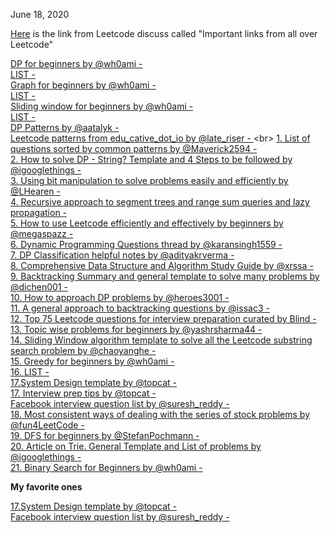 June 18, 2020<br>

[Here](https://leetcode.com/discuss/general-discussion/665604/important-and-useful-links-from-all-over-the-leetcode/585109) is the link from Leetcode discuss called "Important links from all over Leetcode"

[DP for beginners by @wh0ami - ](https://leetcode.com/discuss/general-discussion/662866/dp-for-beginners-problems-patterns-sample-solutions)<br>
[LIST - ](https://leetcode.com/list/x1k8lxi5)<br>
[Graph for beginners by @wh0ami - ](https://leetcode.com/discuss/general-discussion/655708/graph-for-beginners-problems-pattern-sample-solutions/562734)<br>
[LIST - ](https://leetcode.com/list/x1wy4de7)<br>
[Sliding window for beginners by @wh0ami - ](https://leetcode.com/discuss/general-discussion/657507/sliding-window-for-beginners-problems-template-sample-solutions/562721)<br>
[LIST - ](https://leetcode.com/list/x1lbzfk3)<br>
[DP Patterns by @aatalyk - ](https://leetcode.com/discuss/general-discussion/458695/dynamic-programming-patterns)<br>
[Leetcode patterns from edu_cative_dot_io by @late_riser - ](https://leetcode.com/discuss/general-discussion/457546/LeetCode-Problem-Patterns-from-***)<br>
[1. List of questions sorted by common patterns by @Maverick2594 - ](https://leetcode.com/discuss/career/448285/List-of-questions-sorted-by-common-patterns)<br>
[2. How to solve DP - String? Template and 4 Steps to be followed by @igooglethings - ](https://leetcode.com/discuss/general-discussion/651719/how-to-solve-dp-string-template-and-4-steps-to-be-followed)<br>
[3. Using bit manipulation to solve problems easily and efficiently by @LHearen - ](https://leetcode.com/problems/sum-of-two-integers/discuss/84278/A-summary%3A-how-to-use-bit-manipulation-to-solve-problems-easily-and-efficiently)<br>
[4. Recursive approach to segment trees and range sum queries and lazy propagation - ](https://leetcode.com/articles/a-recursive-approach-to-segment-trees-range-sum-queries-lazy-propagation/)<br>
[5. How to use Leetcode efficiently and effectively by beginners by @megaspazz - ](https://leetcode.com/discuss/career/450215/How-to-use-LeetCode-to-help-yourself-efficiently-and-effectively-(for-beginners))<br>
[6. Dynamic Programming Questions thread by @karansingh1559 - ](https://leetcode.com/discuss/general-discussion/491522/dynamic-programming-questions-thread)<br>
[7. DP Classification helpful notes by @adityakrverma - ](https://leetcode.com/problems/longest-palindromic-subsequence/discuss/222605/dp-problem-classifications-helpful-notes)<br>
[8. Comprehensive Data Structure and Algorithm Study Guide by @xrssa - ](https://leetcode.com/discuss/general-discussion/494279/comprehensive-data-structure-and-algorithm-study-guide)<br>
[9. Backtracking Summary and general template to solve many problems by @dichen001 - ](https://leetcode.com/problems/permutations/discuss/18284/Backtrack-Summary:-General-Solution-for-10-Questions)<br>
[10. How to approach DP problems by @heroes3001 - ](https://leetcode.com/problems/house-robber/discuss/156523/From-good-to-great.-How-to-approach-most-of-DP-problems)<br>
[11. A general approach to backtracking questions by @issac3 -](https://leetcode.com/problems/permutations/discuss/18239/A-general-approach-to-backtracking-questions-in-Java-(Subsets-Permutations-Combination-Sum-Palindrome-Partioning))<br>
[12. Top 75 Leetcode questions for interview preparation curated by Blind - ](https://leetcode.com/list/xi4ci4ig/)<br>
[13. Topic wise problems for beginners by @yashrsharma44 - ](https://leetcode.com/discuss/career/448024/Topic-wise-problems-for-Beginners)<br>
[14. Sliding Window algorithm template to solve all the Leetcode substring search problem by @chaoyanghe - ](https://leetcode.com/problems/find-all-anagrams-in-a-string/discuss/92007/sliding-window-algorithm-template-to-solve-all-the-leetcode-substring-search-problem)<br>
[15. Greedy for beginners by @wh0ami - ](https://leetcode.com/discuss/general-discussion/669996/greedy-for-beginners-problems-sample-solutions)<br>
[16. LIST -](https://leetcode.com/list/xyehq5j6)<br>
[17.System Design template by @topcat - ](https://leetcode.com/discuss/career/229177/my-system-design-template)<br>
[17. Interview prep tips by @topcat - ](https://leetcode.com/discuss/career/216554/from-0-to-clearing-uberappleamazonlinkedingoogle)<br>
[Facebook interview question list by @suresh_reddy - ](https://leetcode.com/discuss/interview-question/675445/facebook-interview-experiences-all-combined-from-lc-till-date-07-jun-2020)<br>
[18. Most consistent ways of dealing with the series of stock problems by @fun4LeetCode - ](https://leetcode.com/problems/best-time-to-buy-and-sell-stock-with-transaction-fee/discuss/108870/Most-consistent-ways-of-dealing-with-the-series-of-stock-problems)<br>
[19. DFS for beginners by @StefanPochmann - ](https://leetcode.com/problems/reconstruct-itinerary/discuss/78768/Short-Ruby-Python-Java-C%2B%2B)<br>
[20. Article on Trie. General Template and List of problems by @igooglethings - ](https://leetcode.com/discuss/general-discussion/680706/Article-on-Trie.-General-Template-and-List-of-problems)<br>
[21. Binary Search for Beginners by @wh0ami - ](https://leetcode.com/discuss/general-discussion/691825/Binary-Search-for-Beginners-Problems-or-Patterns-or-Sample-solutions)<br>

**My favorite ones**<br>

[17.System Design template by @topcat - ](https://leetcode.com/discuss/career/229177/my-system-design-template)<br>
[Facebook interview question list by @suresh_reddy - ](https://leetcode.com/discuss/interview-question/675445/facebook-interview-experiences-all-combined-from-lc-till-date-07-jun-2020)<br>



